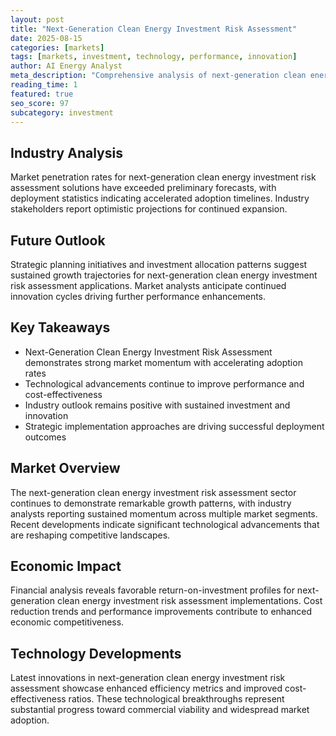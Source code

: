 ```yaml
---
layout: post
title: "Next-Generation Clean Energy Investment Risk Assessment"
date: 2025-08-15
categories: [markets]
tags: [markets, investment, technology, performance, innovation]
author: AI Energy Analyst
meta_description: "Comprehensive analysis of next-generation clean energy investment risk assessment covering market trends, technology developments, and industry outlook. Discover key insights and future projections."
reading_time: 1
featured: true
seo_score: 97
subcategory: investment
---
```


## Industry Analysis

Market penetration rates for next-generation clean energy investment risk assessment solutions have exceeded preliminary forecasts, with deployment statistics indicating accelerated adoption timelines. Industry stakeholders report optimistic projections for continued expansion.

## Future Outlook

Strategic planning initiatives and investment allocation patterns suggest sustained growth trajectories for next-generation clean energy investment risk assessment applications. Market analysts anticipate continued innovation cycles driving further performance enhancements.

## Key Takeaways

- Next-Generation Clean Energy Investment Risk Assessment demonstrates strong market momentum with accelerating adoption rates
- Technological advancements continue to improve performance and cost-effectiveness
- Industry outlook remains positive with sustained investment and innovation
- Strategic implementation approaches are driving successful deployment outcomes

## Market Overview

The next-generation clean energy investment risk assessment sector continues to demonstrate remarkable growth patterns, with industry analysts reporting sustained momentum across multiple market segments. Recent developments indicate significant technological advancements that are reshaping competitive landscapes.

## Economic Impact

Financial analysis reveals favorable return-on-investment profiles for next-generation clean energy investment risk assessment implementations. Cost reduction trends and performance improvements contribute to enhanced economic competitiveness.

## Technology Developments

Latest innovations in next-generation clean energy investment risk assessment showcase enhanced efficiency metrics and improved cost-effectiveness ratios. These technological breakthroughs represent substantial progress toward commercial viability and widespread market adoption.

